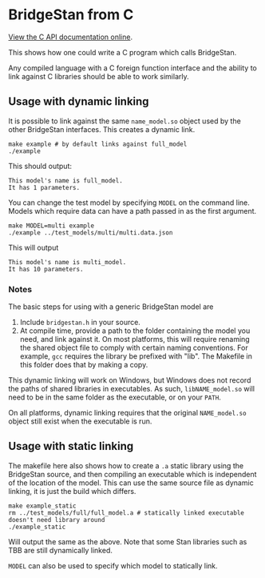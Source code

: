 # BridgeStan from C

[View the C API documentation online](https://roualdes.github.io/bridgestan/languages/c-api.html).

This shows how one could write a C program which calls BridgeStan.

Any compiled language with a C foreign function interface and
the ability to link against C libraries should be able to work similarly.

## Usage with dynamic linking

It is possible to link against the same `name_model.so` object used by the other
BridgeStan interfaces. This creates a dynamic link.

```shell
make example # by default links against full_model
./example
```

This should output:

```
This model's name is full_model.
It has 1 parameters.
```

You can change the test model by specifying `MODEL` on the command line.
Models which require data can have a path passed in as the first argument.
```shell
make MODEL=multi example
./example ../test_models/multi/multi.data.json
```
This will output
```
This model's name is multi_model.
It has 10 parameters.
```

### Notes

The basic steps for using with a generic BridgeStan model are

1. Include `bridgestan.h` in your source.
2. At compile time, provide a path to the folder containing the model you need,
   and link against it. On most platforms, this will require renaming the shared object
   file to comply with certain naming conventions. For example, `gcc` requires the library
   be prefixed with "lib".
   The Makefile in this folder does that by making a copy.

This dynamic linking will work on Windows, but Windows does not record the paths
of shared libraries in executables. As such, `libNAME_model.so` will need to be
in the same folder as the executable, or on your `PATH`.

On all platforms, dynamic linking requires that the original `NAME_model.so` object
still exist when the executable is run.

## Usage with static linking

The makefile here also shows how to create a `.a` static library using the BridgeStan
source, and then compiling an executable which is independent of the location of the model.
This can use the same source file as dynamic linking, it is just the build which differs.

```shell
make example_static
rm ../test_models/full/full_model.a # statically linked executable doesn't need library around
./example_static
```

Will output the same as the above. Note that some Stan libraries such as TBB
are still dynamically linked.

`MODEL` can also be used to specify which model to statically link.
